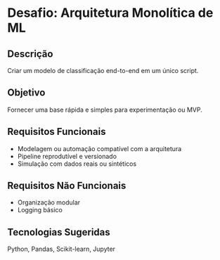 # Desafio: Arquitetura Monolítica de ML

## Descrição
Criar um modelo de classificação end-to-end em um único script.

## Objetivo
Fornecer uma base rápida e simples para experimentação ou MVP.

## Requisitos Funcionais
- Modelagem ou automação compatível com a arquitetura
- Pipeline reprodutível e versionado
- Simulação com dados reais ou sintéticos

## Requisitos Não Funcionais
- Organização modular
- Logging básico

## Tecnologias Sugeridas
Python, Pandas, Scikit-learn, Jupyter
